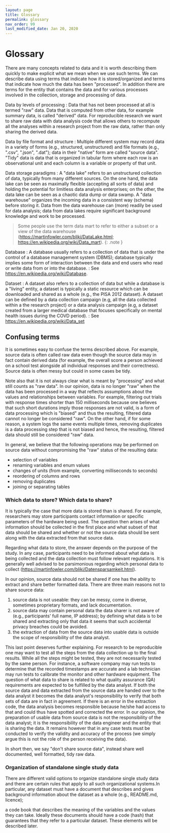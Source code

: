 ```yaml
---
layout: page
title: Glossary
permalink: glossary
nav_order: 99
last_modified_date: Jan 20, 2020
---
```


# Glossary
There are many concepts related to data and it is worth describing them quickly to make explicit what we mean when we use such terms. We can describe data using terms that indicate how it is stored/organized and terms that indicate how much the data has been "processed". In addition there are terms for the entity that contains the data and for various processes involved in the collection, storage and processing of data. 

Data by levels of processing
: Data that has not been processed at all is termed "raw" data. Data that is computed from other data, for example summary data, is called "derived" data. For reproducible research we want to share raw data with data analysis code that allows others to recompute all the analyses within a research project from the raw data, rather than only sharing the derived data. 

Data by file format and structure
: Multiple different system may record data in a variety of forms (e.g., structured, unstructured) and file formats (e.g., ".csv", ".json", ".dat"); data in their "native" form are called "source data". "Tidy" data is data that is organized in tabular form where each row is an observational unit and each column is a variable or property of that unit.

Data storage paradigms
: A "data lake" refers to an unstructured collection of data, typically from many different sources. On the one hand, the data lake can be seen as maximally flexible (accepting all sorts of data) and holding the potential for limitless data analysis enterprises; on the other, the data lake can be seen as a chaotic data dump or data swamp. A "data warehouse" organizes the incoming data in a consistent way (schema) before storing it. Data from the data warehouse can (more) readily be used for data analysis; data from data lakes require significant background knowledge and work to be processed.

> Some people use the term data mart to refer to either a subset or a view of the data warehouse (https://martinfowler.com/bliki/DataLake.html; https://en.wikipedia.org/wiki/Data_mart).
{: .note }

Database
: A database usually refers to a collection of data that is under the control of a database management system (DBMS); database typically implies some form of interaction between the data and end users who read or write data from or into the database.
: See https://en.wikipedia.org/wiki/Database.


Dataset 
: A dataset also refers to a collection of data but while a database is a "living" entity, a dataset is typically a static resource which can be downloaded and shared as a whole (e.g., the PISA 2012 dataset). A dataset can be defined by a data collection campaign (e.g, all the data collected within a the research project) or a data analysis campaign (e.g, a dataset created from a larger medical database that focuses specifically on mental health issues during the COVD period).
: See https://en.wikipedia.org/wiki/Data_set

## Confusing terms

It is sometimes easy to confuse the terms described above. For example, source data is often called raw data even though the source data may in fact contain derived data (for example, the overall score a person achieved on a school test alongside all individual responses and their correctness). Source data is often messy but could in some cases be tidy.

Note also that it is not always clear what is meant by "processing" and what still counts as "raw data". In our opinion, data is no longer "raw" when the data has been processed in a way that reflects assumptions about the values and relationships between variables. For example, filtering out trials with response times shorter than 150 milliseconds because one believes that such short durations imply those responses are not valid, is a form of data processing which is "biased" and thus the resulting, filtered data cannot no longer be considered "raw". On the other hand, if for some reason, a system logs the same events multiple times, removing duplicates is a data processing step that is not biased and hence, the resulting, filtered data should still be considered "raw" data.

In general, we believe that the following operations may be performed on source data without compromising the "raw" status of the resulting data:
- selection of variables
- renaming variables and enum values
- changes of units (from example, converting milliseconds to seconds)
- reordering of columns and rows
- removing duplicates
- joining or separating tables



### Which data to store? Which data to share?

It is typically the case that more data is stored than is shared. For example, researchers may store participants contact information or specific parameters of the hardware being used. The question then arises of what information should be collected in the first place and what subset of that data should be shared and whether or not the source data should be sent along with the data extracted from that source data.

Regarding what data to store, the answer depends on the purpose of the study. In any case, participants need to be informed about what data is being collected and the data collection must follow relevant regulations. It is generally well advised to be parsimonious regarding which personal data to collect (https://martinfowler.com/bliki/Datensparsamkeit.html). 

In our opinion, source data should not be shared if one has the ability to extract and share better formatted data. There are three main reasons not to share source data:
1. source data is not useable: they can be messy, come in diverse, sometimes proprietary formats, and lack documentation.
2. source data may contain personal data the data sharer is not aware of (e.g., participants' full name, IP address); by defining what data is to be shared and extracting only that data it seems that such accidental privacy breaches could be avoided.
3. the extraction of data from the source data into usable data is outside the scope of responsibility of the data analyst.

This last point deserves further explaining. For research to be reproducible one may want to test all the steps from the data collection up to the final results. While all the steps might be tested, they are not necessarily tested by the same person. For instance, a software company may run tests to determine that the recorded timestamps are accurate and a lab technician may run tests to calibrate the monitor and other hardware equipment. The question of what data to share is related to what quality assurance (QA) requirements are expected to be fulfilled by the data analyst. If both the source data and data extracted from the source data are handed over to the data analyst it becomes the data analyst's responsibility to verify that both sets of data are in fact in agreement. If there is an error in the extraction code, the data analysis becomes responsible because he/she had access to that and could thus have spotted and corrected the error. In our opinion, the preparation of usable data from source data is not the responsibility of the data analyst; it is the responsibility of the data engineer and the entity that is sharing the data. It remains however that in any case tests must be conducted to verify the validity and accuracy of the process (we simply argue this is not the role of the person receiving the data). 

In short then, we say "don't share source data", instead share well documented, well formatted, tidy raw data.

### Organization of standalone single study data

There are different valid options to organize standalone single study data and there are certain rules that apply to all such organizational systems.In particular, any dataset must have 
a document that describes and gives background information about the dataset as a whole (e.g., README.md, licence);

a code book that describes the meaning of the variables and the values they can take. 
Ideally these documents should have a code (hash) that guarantees that they refer to a particular dataset. These elements will be described later.


